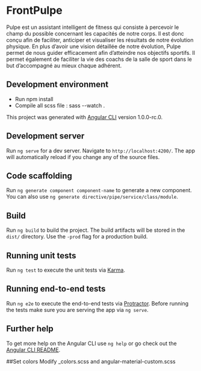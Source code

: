 # FrontPulpe

Pulpe est un assistant intelligent de fitness qui consiste à percevoir le champ du possible concernant les capacités de notre corps.
Il est donc conçu afin de faciliter, anticiper et visualiser les résultats de notre évolution physique. En plus d’avoir une vision détaillée de notre évolution, Pulpe permet de nous guider efficacement afin d’atteindre nos objectifs sportifs. Il permet également de faciliter la vie des coachs de la salle de sport dans le but d’accompagné au mieux chaque adhérent.

## Development environment
- Run npm install
- Compile all scss file : sass --watch .

This project was generated with [Angular CLI](https://github.com/angular/angular-cli) version 1.0.0-rc.0.

## Development server
Run `ng serve` for a dev server. Navigate to `http://localhost:4200/`. The app will automatically reload if you change any of the source files.

## Code scaffolding

Run `ng generate component component-name` to generate a new component. You can also use `ng generate directive/pipe/service/class/module`.

## Build

Run `ng build` to build the project. The build artifacts will be stored in the `dist/` directory. Use the `-prod` flag for a production build.

## Running unit tests

Run `ng test` to execute the unit tests via [Karma](https://karma-runner.github.io). 

## Running end-to-end tests

Run `ng e2e` to execute the end-to-end tests via [Protractor](http://www.protractortest.org/).
Before running the tests make sure you are serving the app via `ng serve`.

## Further help

To get more help on the Angular CLI use `ng help` or go check out the [Angular CLI README](https://github.com/angular/angular-cli/blob/master/README.md).


##Set colors
Modify _colors.scss and angular-material-custom.scss
